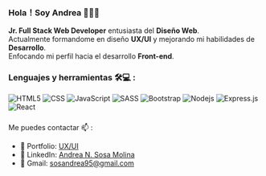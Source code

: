 
### Hola！Soy **Andrea** 👋🏼😊

**Jr. Full Stack Web Developer** entusiasta del **Diseño Web**.<br/>
Actualmente formandome en diseño **UX/UI** y mejorando mi habilidades de **Desarrollo**.<br/>
Enfocando mi perfil hacia el desarrollo **Front-end**.<br/>


### Lenguajes y herramientas 🛠💻 : 

![HTML5](https://img.shields.io/badge/HTML5-E34F26?style=for-the-badge&logo=html5&logoColor=whitehttps://img.shields.io/badge/-HTML5-E34F26?style=flat-square&logo=html5&logoColor=white)
![CSS](https://img.shields.io/badge/CSS3-1572B6?style=for-the-badge&logo=css3&logoColor=white)
![JavaScript](https://img.shields.io/badge/JavaScript-F7DF1E?style=for-the-badge&logo=javascript&logoColor=black)
![SASS](https://img.shields.io/badge/Sass-CC6699?style=for-the-badge&logo=sass&logoColor=white)
![Bootstrap](https://img.shields.io/badge/Bootstrap-563D7C?style=for-the-badge&logo=bootstrap&logoColor=white)
![Nodejs](https://img.shields.io/badge/Node.js-43853D?style=for-the-badge&logo=node.js&logoColor=white)
![Express.js](https://img.shields.io/badge/express.js-%23404d59.svg?style=for-the-badge&logo=express&logoColor=%2361DAFB)
![React](https://img.shields.io/badge/React-20232A?style=for-the-badge&logo=react&logoColor=61DAFB)


###
Me puedes contactar 📫 :

- 🎨 Portfolio: [UX/UI](https://www.figma.com/proto/LFb1Uq4hPWWB2jxHqcw7WB/Portfolio?node-id=1%3A2)
- 💼 LinkedIn: [Andrea N. Sosa Molina](https://www.linkedin.com/in/andrea-sosamolina/)
- 📧 Gmail: sosandrea95@gmail.com



 
